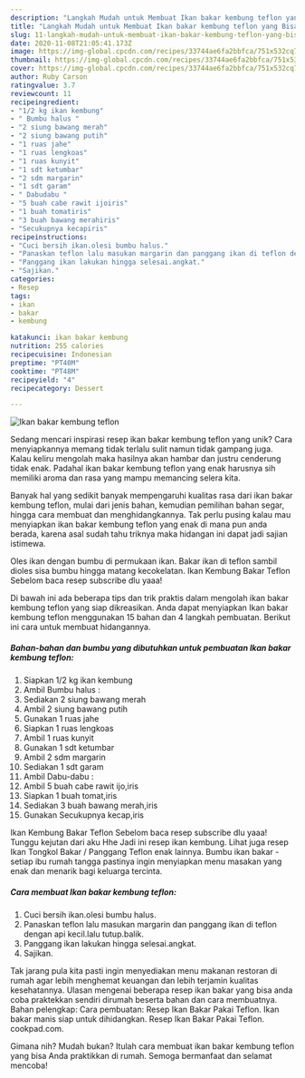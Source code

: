 ```yaml
---
description: "Langkah Mudah untuk Membuat Ikan bakar kembung teflon yang Bisa Manjain Lidah"
title: "Langkah Mudah untuk Membuat Ikan bakar kembung teflon yang Bisa Manjain Lidah"
slug: 11-langkah-mudah-untuk-membuat-ikan-bakar-kembung-teflon-yang-bisa-manjain-lidah
date: 2020-11-08T21:05:41.173Z
image: https://img-global.cpcdn.com/recipes/33744ae6fa2bbfca/751x532cq70/ikan-bakar-kembung-teflon-foto-resep-utama.jpg
thumbnail: https://img-global.cpcdn.com/recipes/33744ae6fa2bbfca/751x532cq70/ikan-bakar-kembung-teflon-foto-resep-utama.jpg
cover: https://img-global.cpcdn.com/recipes/33744ae6fa2bbfca/751x532cq70/ikan-bakar-kembung-teflon-foto-resep-utama.jpg
author: Ruby Carson
ratingvalue: 3.7
reviewcount: 11
recipeingredient:
- "1/2 kg ikan kembung"
- " Bumbu halus "
- "2 siung bawang merah"
- "2 siung bawang putih"
- "1 ruas jahe"
- "1 ruas lengkoas"
- "1 ruas kunyit"
- "1 sdt ketumbar"
- "2 sdm margarin"
- "1 sdt garam"
- " Dabudabu "
- "5 buah cabe rawit ijoiris"
- "1 buah tomatiris"
- "3 buah bawang merahiris"
- "Secukupnya kecapiris"
recipeinstructions:
- "Cuci bersih ikan.olesi bumbu halus."
- "Panaskan teflon lalu masukan margarin dan panggang ikan di teflon dengan api kecil.lalu tutup.balik."
- "Panggang ikan lakukan hingga selesai.angkat."
- "Sajikan."
categories:
- Resep
tags:
- ikan
- bakar
- kembung

katakunci: ikan bakar kembung 
nutrition: 255 calories
recipecuisine: Indonesian
preptime: "PT40M"
cooktime: "PT48M"
recipeyield: "4"
recipecategory: Dessert

---
```



![Ikan bakar kembung teflon](https://img-global.cpcdn.com/recipes/33744ae6fa2bbfca/751x532cq70/ikan-bakar-kembung-teflon-foto-resep-utama.jpg)

Sedang mencari inspirasi resep ikan bakar kembung teflon yang unik? Cara menyiapkannya memang tidak terlalu sulit namun tidak gampang juga. Kalau keliru mengolah maka hasilnya akan hambar dan justru cenderung tidak enak. Padahal ikan bakar kembung teflon yang enak harusnya sih memiliki aroma dan rasa yang mampu memancing selera kita.

Banyak hal yang sedikit banyak mempengaruhi kualitas rasa dari ikan bakar kembung teflon, mulai dari jenis bahan, kemudian pemilihan bahan segar, hingga cara membuat dan menghidangkannya. Tak perlu pusing kalau mau menyiapkan ikan bakar kembung teflon yang enak di mana pun anda berada, karena asal sudah tahu triknya maka hidangan ini dapat jadi sajian istimewa.

Oles ikan dengan bumbu di permukaan ikan. Bakar ikan di teflon sambil dioles sisa bumbu hingga matang kecokelatan. Ikan Kembung Bakar Teflon Sebelom baca resep subscribe dlu yaaa!


Di bawah ini ada beberapa tips dan trik praktis dalam mengolah ikan bakar kembung teflon yang siap dikreasikan. Anda dapat menyiapkan Ikan bakar kembung teflon menggunakan 15 bahan dan 4 langkah pembuatan. Berikut ini cara untuk membuat hidangannya.

<!--inarticleads1-->

##### Bahan-bahan dan bumbu yang dibutuhkan untuk pembuatan Ikan bakar kembung teflon:

1. Siapkan 1/2 kg ikan kembung
1. Ambil  Bumbu halus :
1. Sediakan 2 siung bawang merah
1. Ambil 2 siung bawang putih
1. Gunakan 1 ruas jahe
1. Siapkan 1 ruas lengkoas
1. Ambil 1 ruas kunyit
1. Gunakan 1 sdt ketumbar
1. Ambil 2 sdm margarin
1. Sediakan 1 sdt garam
1. Ambil  Dabu-dabu :
1. Ambil 5 buah cabe rawit ijo,iris
1. Siapkan 1 buah tomat,iris
1. Sediakan 3 buah bawang merah,iris
1. Gunakan Secukupnya kecap,iris


Ikan Kembung Bakar Teflon Sebelom baca resep subscribe dlu yaaa! Tunggu kejutan dari aku Hhe Jadi ini resep ikan kembung. Lihat juga resep Ikan Tongkol Bakar / Panggang Teflon enak lainnya. Bumbu ikan bakar - setiap ibu rumah tangga pastinya ingin menyiapkan menu masakan yang enak dan menarik bagi keluarga tercinta. 

<!--inarticleads2-->

##### Cara membuat Ikan bakar kembung teflon:

1. Cuci bersih ikan.olesi bumbu halus.
1. Panaskan teflon lalu masukan margarin dan panggang ikan di teflon dengan api kecil.lalu tutup.balik.
1. Panggang ikan lakukan hingga selesai.angkat.
1. Sajikan.


Tak jarang pula kita pasti ingin menyediakan menu makanan restoran di rumah agar lebih menghemat keuangan dan lebih terjamin kualitas kesehatannya. Ulasan mengenai beberapa resep ikan bakar yang bisa anda coba praktekkan sendiri dirumah beserta bahan dan cara membuatnya. Bahan pelengkap: Cara pembuatan: Resep Ikan Bakar Pakai Teflon. Ikan bakar manis siap untuk dihidangkan. Resep Ikan Bakar Pakai Teflon. cookpad.com. 

Gimana nih? Mudah bukan? Itulah cara membuat ikan bakar kembung teflon yang bisa Anda praktikkan di rumah. Semoga bermanfaat dan selamat mencoba!
